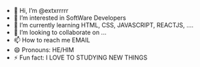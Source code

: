 - 👋 Hi, I’m @extxrrrrr
- 👀 I’m interested in SoftWare Developers
- 🌱 I’m currently learning HTML, CSS, JAVASCRIPT, REACTJS, ....
- 💞️ I’m looking to collaborate on ...
- 📫 How to reach me EMAIL
- 😄 Pronouns: HE/HIM
- ⚡ Fun fact: I LOVE TO STUDYING NEW THINGS

<!---
extxrrrrr/extxrrrrr is a ✨ special ✨ repository because its `README.md` (this file) appears on your GitHub profile.
You can click the Preview link to take a look at your changes.
--->
